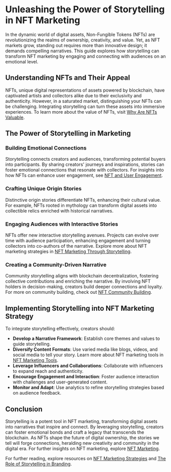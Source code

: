 # Unleashing the Power of Storytelling in NFT Marketing

In the dynamic world of digital assets, Non-Fungible Tokens (NFTs) are revolutionizing the realms of ownership, creativity, and value. Yet, as NFT markets grow, standing out requires more than innovative design; it demands compelling narratives. This guide explores how storytelling can transform NFT marketing by engaging and connecting with audiences on an emotional level.

## Understanding NFTs and Their Appeal

NFTs, unique digital representations of assets powered by blockchain, have captivated artists and collectors alike due to their exclusivity and authenticity. However, in a saturated market, distinguishing your NFTs can be challenging. Integrating storytelling can turn these assets into immersive experiences. To learn more about the value of NFTs, visit [Why Are NFTs Valuable](https://www.license-token.com/wiki/why-are-nf-ts-valuable).

## The Power of Storytelling in Marketing

### Building Emotional Connections

Storytelling connects creators and audiences, transforming potential buyers into participants. By sharing creators' journeys and inspirations, stories can foster emotional connections that resonate with collectors. For insights into how NFTs can enhance user engagement, see [NFT and User Engagement](https://www.license-token.com/wiki/nft-and-user-engagement).

### Crafting Unique Origin Stories

Distinctive origin stories differentiate NFTs, enhancing their cultural value. For example, NFTs rooted in mythology can transform digital assets into collectible relics enriched with historical narratives.

### Engaging Audiences with Interactive Stories

NFTs offer new interactive storytelling avenues. Projects can evolve over time with audience participation, enhancing engagement and turning collectors into co-authors of the narrative. Explore more about NFT marketing strategies in [NFT Marketing Through Storytelling](https://www.license-token.com/wiki/nft-marketing-through-storytelling).

### Creating a Community-Driven Narrative

Community storytelling aligns with blockchain decentralization, fostering collective contributions and enriching the narrative. By involving NFT holders in decision-making, creators build deeper connections and loyalty. For more on community building, check out [NFT Community Building](https://www.license-token.com/wiki/nft-community-building).

## Implementing Storytelling into NFT Marketing Strategy

To integrate storytelling effectively, creators should:

- **Develop a Narrative Framework**: Establish core themes and values to guide storytelling.
- **Diversify Content Formats**: Use varied media like blogs, videos, and social media to tell your story. Learn more about NFT marketing tools in [NFT Marketing Tools](https://www.license-token.com/wiki/nft-marketing-tools).
- **Leverage Influencers and Collaborations**: Collaborate with influencers to expand reach and authenticity.
- **Encourage Engagement and Interaction**: Foster audience interaction with challenges and user-generated content.
- **Monitor and Adapt**: Use analytics to refine storytelling strategies based on audience feedback.

## Conclusion

Storytelling is a potent tool in NFT marketing, transforming digital assets into narratives that inspire and connect. By leveraging storytelling, creators can foster emotional bonds and craft a legacy that transcends the blockchain. As NFTs shape the future of digital ownership, the stories we tell will forge connections, heralding new creativity and community in the digital era. For further insights on NFT marketing, explore [NFT Marketing](https://www.license-token.com/wiki/what-is-nft-marketing).

For further reading, explore resources on [NFT Marketing Strategies](https://www.forbes.com/sites/forbestechcouncil/2021/06/24/innovative-nft-marketing-strategies/) and [The Role of Storytelling in Branding](https://hbr.org/2020/09/the-power-of-storytelling-in-marketing).